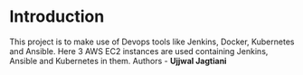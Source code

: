 # Introduction
This project is to make use of Devops tools like Jenkins, Docker, Kubernetes and Ansible. Here 3 AWS EC2 instances are used containing Jenkins, Ansible and Kubernetes in them.
Authors - **Ujjwal Jagtiani**
